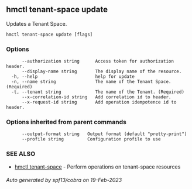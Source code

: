 ## hmctl tenant-space update

Updates a Tenant Space.

```
hmctl tenant-space update [flags]
```

### Options

```
      --authorization string      Access token for authorization header.
      --display-name string       The display name of the resource.
  -h, --help                      help for update
  -n, --name string               The name of the Tenant Space. (Required)
  -t, --tenant string             The name of the Tenant. (Required)
      --x-correlation-id string   Add correlation id to header.
      --x-request-id string       Add operation idempotence id to header.
```

### Options inherited from parent commands

```
      --output-format string   Output format (default "pretty-print")
      --profile string         Configuration profile to use
```

### SEE ALSO

* [hmctl tenant-space](hmctl_tenant-space.md)	 - Perform operations on tenant-space resources

###### Auto generated by spf13/cobra on 19-Feb-2023

